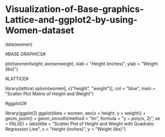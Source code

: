 # Visualization-of-Base-graphics-Lattice-and-ggplot2-by-using-Women-dataset
data(women)

#BASE GRAPHICS#

plot(women$height, women$weight,
     xlab = "Height (inches)",
     ylab = "Weight (lbs)")

#LATTICE#

library(lattice)
splom(women[, c("height", "weight")], col = "blue",
      main = "Scatter Plot Matrix of Height and Weight")


#ggplot2#

library(ggplot2)
ggplot(data = women, aes(x = height, y = weight)) +
  geom_point() +
  geom_smooth(method = "lm", formula = "y ~ poly(x, 2)", se = FALSE) +
  labs(title = "Scatter Plot of Height and Weight with Quadratic Regression Line",
       x = "Height (inches)", y = "Weight (lbs)")

